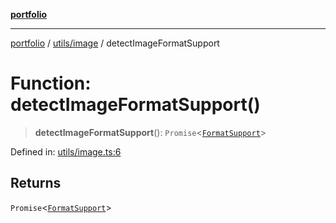 [**portfolio**](../../../README.md)

***

[portfolio](../../../modules.md) / [utils/image](../README.md) / detectImageFormatSupport

# Function: detectImageFormatSupport()

> **detectImageFormatSupport**(): `Promise`\<[`FormatSupport`](../interfaces/FormatSupport.md)\>

Defined in: [utils/image.ts:6](https://github.com/tnorlund/Portfolio/blob/6b716a875845349c2e0adc0273fc2c969c677d16/portfolio/utils/image.ts#L6)

## Returns

`Promise`\<[`FormatSupport`](../interfaces/FormatSupport.md)\>
